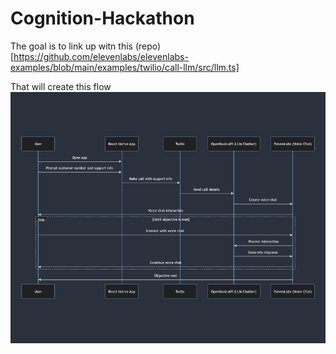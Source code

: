 # Cognition-Hackathon


The goal is to link up witn this (repo)[https://github.com/elevenlabs/elevenlabs-examples/blob/main/examples/twilio/call-llm/src/llm.ts]

That will create this flow
![photo](./voice_chat_sequence_diagram.png)

